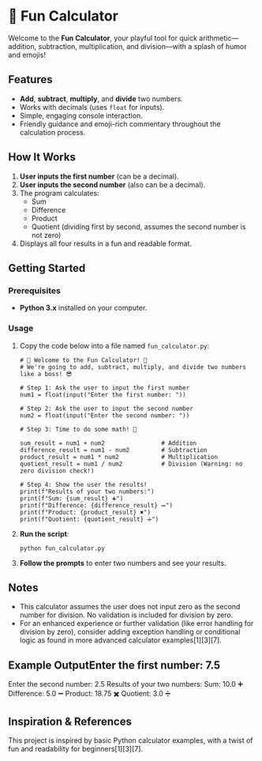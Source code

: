# 🎉 Fun Calculator

Welcome to the **Fun Calculator**, your playful tool for quick arithmetic—addition, subtraction, multiplication, and division—with a splash of humor and emojis!

## Features

- **Add**, **subtract**, **multiply**, and **divide** two numbers.
- Works with decimals (uses `float` for inputs).
- Simple, engaging console interaction.
- Friendly guidance and emoji-rich commentary throughout the calculation process.

## How It Works

1. **User inputs the first number** (can be a decimal).
2. **User inputs the second number** (also can be a decimal).
3. The program calculates:
    - Sum
    - Difference
    - Product
    - Quotient (dividing first by second, assumes the second number is not zero)
4. Displays all four results in a fun and readable format.

## Getting Started

### Prerequisites

- **Python 3.x** installed on your computer.

### Usage

1. Copy the code below into a file named `fun_calculator.py`:

    ```
    # 🎉 Welcome to the Fun Calculator! 🎉
    # We're going to add, subtract, multiply, and divide two numbers like a boss! 😎

    # Step 1: Ask the user to input the first number
    num1 = float(input("Enter the first number: "))

    # Step 2: Ask the user to input the second number
    num2 = float(input("Enter the second number: "))

    # Step 3: Time to do some math! 🧠

    sum_result = num1 + num2                # Addition
    difference_result = num1 - num2         # Subtraction
    product_result = num1 * num2            # Multiplication
    quotient_result = num1 / num2           # Division (Warning: no zero division check!)

    # Step 4: Show the user the results!
    print(f"Results of your two numbers:")
    print(f"Sum: {sum_result} ➕")
    print(f"Difference: {difference_result} ➖")
    print(f"Product: {product_result} ✖️")
    print(f"Quotient: {quotient_result} ➗")
    ```

2. **Run the script**:
    ```
    python fun_calculator.py
    ```

3. **Follow the prompts** to enter two numbers and see your results.

## Notes

- This calculator assumes the user does not input zero as the second number for division. No validation is included for division by zero.
- For an enhanced experience or further validation (like error handling for division by zero), consider adding exception handling or conditional logic as found in more advanced calculator examples[1][3][7].

## Example OutputEnter the first number: 7.5
Enter the second number: 2.5
Results of your two numbers:
Sum: 10.0 ➕
Difference: 5.0 ➖
Product: 18.75 ✖️
Quotient: 3.0 ➗

## Inspiration & References

This project is inspired by basic Python calculator examples, with a twist of fun and readability for beginners[1][3][7].

